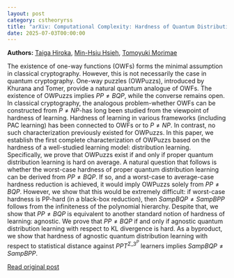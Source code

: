```yaml
---
layout: post
category: cstheoryrss
title: "arXiv: Computational Complexity: Hardness of Quantum Distribution Learning and Quantum Cryptography"
date: 2025-07-03T00:00:00
---
```


**Authors:** [Taiga Hiroka](https://dblp.uni-trier.de/search?q=Taiga+Hiroka), [Min-Hsiu Hsieh](https://dblp.uni-trier.de/search?q=Min-Hsiu+Hsieh), [Tomoyuki Morimae](https://dblp.uni-trier.de/search?q=Tomoyuki+Morimae)

The existence of one-way functions (OWFs) forms the minimal assumption in
classical cryptography. However, this is not necessarily the case in quantum
cryptography. One-way puzzles (OWPuzzs), introduced by Khurana and Tomer,
provide a natural quantum analogue of OWFs. The existence of OWPuzzs implies
$PP\neq BQP$, while the converse remains open. In classical cryptography, the
analogous problem-whether OWFs can be constructed from $P \neq NP$-has long
been studied from the viewpoint of hardness of learning. Hardness of learning
in various frameworks (including PAC learning) has been connected to OWFs or to
$P \neq NP$. In contrast, no such characterization previously existed for
OWPuzzs. In this paper, we establish the first complete characterization of
OWPuzzs based on the hardness of a well-studied learning model: distribution
learning. Specifically, we prove that OWPuzzs exist if and only if proper
quantum distribution learning is hard on average. A natural question that
follows is whether the worst-case hardness of proper quantum distribution
learning can be derived from $PP \neq BQP$. If so, and a worst-case to
average-case hardness reduction is achieved, it would imply OWPuzzs solely from
$PP \neq BQP$. However, we show that this would be extremely difficult: if
worst-case hardness is PP-hard (in a black-box reduction), then $SampBQP \neq
SampBPP$ follows from the infiniteness of the polynomial hierarchy. Despite
that, we show that $PP \neq BQP$ is equivalent to another standard notion of
hardness of learning: agnostic. We prove that $PP \neq BQP$ if and only if
agnostic quantum distribution learning with respect to KL divergence is hard.
As a byproduct, we show that hardness of agnostic quantum distribution learning
with respect to statistical distance against $PPT^{\Sigma\_3^P}$ learners
implies $SampBQP \neq SampBPP$.

[Read original post](http://arxiv.org/abs/2507.01292v1)
